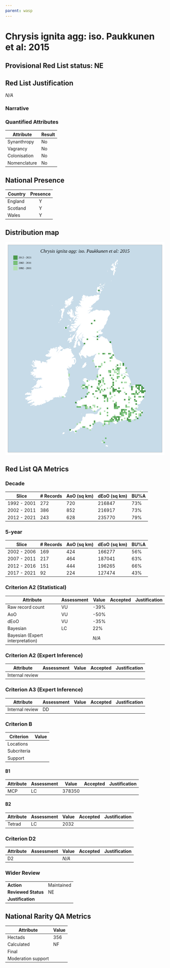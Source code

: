 ```yaml
---
parent: wasp
---
```


# Chrysis ignita agg: iso. Paukkunen et al: 2015

## Provisional Red List status: NE


## Red List Justification
*N/A*

### Narrative




### Quantified Attributes
|Attribute|Result|
|---|---|
|Synanthropy|No|
|Vagrancy|No|
|Colonisation|No|
|Nomenclature|No|




## National Presence
|Country|Presence
|---|:-:|
|England|Y|
|Scotland|Y|
|Wales|Y|


## Distribution map
![](../map/193.svg)

## Red List QA Metrics
### Decade
| Slice | # Records | AoO (sq km) | dEoO (sq km) |BU%A |
|---|---|---|---|---|
|1992 - 2001|272|720|216847|73%|
|2002 - 2011|386|852|216917|73%|
|2012 - 2021|243|628|235770|79%|

### 5-year
| Slice | # Records | AoO (sq km) | dEoO (sq km) |BU%A |
|---|---|---|---|---|
|2002 - 2006|169|424|166277|56%|
|2007 - 2011|217|464|187041|63%|
|2012 - 2016|151|444|196265|66%|
|2017 - 2021|92|224|127474|43%|

### Criterion A2 (Statistical)
|Attribute|Assessment|Value|Accepted|Justification
|---|---|---|---|---|
|Raw record count|VU|-39%|||
|AoO|VU|-50%|||
|dEoO|VU|-35%|||
|Bayesian|LC|22%|||
|Bayesian (Expert interpretation)||*N/A*|||

### Criterion A2 (Expert Inference)
|Attribute|Assessment|Value|Accepted|Justification
|---|---|---|---|---|
|Internal review|||||

### Criterion A3 (Expert Inference)
|Attribute|Assessment|Value|Accepted|Justification
|---|---|---|---|---|
|Internal review|DD||||

### Criterion B
|Criterion| Value|
|---|---|
|Locations||
|Subcriteria||
|Support||

#### B1
|Attribute|Assessment|Value|Accepted|Justification
|---|---|---|---|---|
|MCP|LC|378350|||

#### B2
|Attribute|Assessment|Value|Accepted|Justification
|---|---|---|---|---|
|Tetrad|LC|2032|||

### Criterion D2
|Attribute|Assessment|Value|Accepted|Justification
|---|---|---|---|---|
|D2||*N/A*|||

### Wider Review
|  |  |
|---|---|
|**Action**|Maintained|
|**Reviewed Status**|NE|
|**Justification**||

## National Rarity QA Metrics
|Attribute|Value|
|---|---|
|Hectads|356|
|Calculated|NF|
|Final||
|Moderation support||
